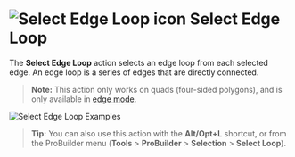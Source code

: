 # ![Select Edge Loop icon](images/icons/Selection_Loop.png) Select Edge Loop

The __Select Edge Loop__ action selects an edge loop from each selected edge. An edge loop is a series of edges that are directly connected.

> **Note:** This action only works on quads (four-sided polygons), and is only available in [edge mode](modes.md).

![Select Edge Loop Examples](images/Selection_LoopExample.png)

> **Tip:** You can also use this action with the **Alt/Opt+L** shortcut, or from the ProBuilder menu (**Tools** > **ProBuilder** > **Selection** > **Select Loop**).
